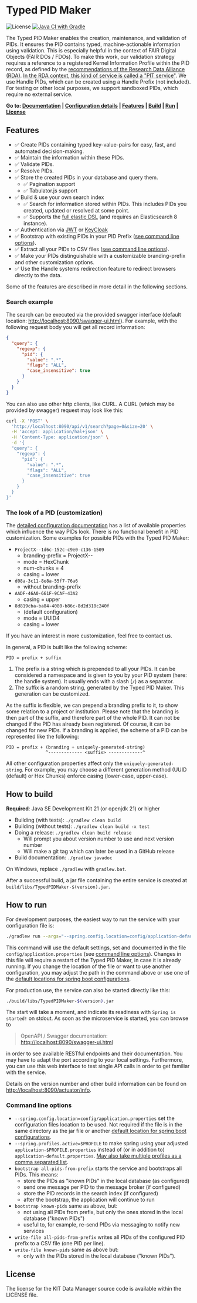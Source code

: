 # Typed PID Maker

![License](https://img.shields.io/github/license/kit-data-manager/pit-service.svg) [![Java CI with Gradle](https://github.com/kit-data-manager/pit-service/actions/workflows/gradle.yml/badge.svg)](https://github.com/kit-data-manager/pit-service/actions/workflows/gradle.yml)

The Typed PID Maker enables the creation, maintenance, and validation of PIDs. It ensures the PID contains typed, machine-actionable information using validation. This is especially helpful in the context of FAIR Digital Objects (FAIR DOs / FDOs). To make this work, our validation strategy requires a reference to a registered Kernel Information Profile within the PID record, as defined by the [recommendations of the Research Data Alliance (RDA)](https://doi.org/10.15497/rda00031). [In the RDA context, this kind of service is called a "PIT service"](https://doi.org/10.15497/FDAA09D5-5ED0-403D-B97A-2675E1EBE786). We use Handle PIDs, which can be created using a Handle Prefix (not included). For testing or other local purposes, we support sandboxed PIDs, which require no external service.

**Go to: [Documentation](https://kit-data-manager.github.io/webpage/typed-pid-maker/index.html) | [Configuration details](https://github.com/kit-data-manager/pit-service/blob/master/config/application-default.properties) | [Features](#features) | [Build](#how-to-build) | [Run](#how-to-run) | [License](#license)**

## Features

- ✅ Create PIDs containing typed key-value-pairs for easy, fast, and automated decision-making.
- ✅ Maintain the information within these PIDs.
- ✅ Validate PIDs.
- ✅ Resolve PIDs.
- ✅ Store the created PIDs in your database and query them.
  - ✅ Pagination support
  - ✅ Tabulator.js support
- ✅ Build & use your own search index
  - ✅ Search for information stored within PIDs. This includes PIDs you created, updated or resolved at some point.
  - ✅ Supports the [full elastic DSL](https://www.elastic.co/guide/en/elasticsearch/reference/current/query-dsl.html) (and requires an Elasticsearch 8 instance).
- ✅ Authentication via [JWT](https://jwt.io/introduction) or [KeyCloak](https://www.keycloak.org/)
- ✅ Bootstrap with existing PIDs in your PID Prefix ([see command line options](#command-line-options)).
- ✅ Extract all your PIDs to CSV files ([see command line options](#command-line-options)).
- ✅ Make your PIDs distinguishable with a customizable branding-prefix and other customization options.
- ✅ Use the Handle systems redirection feature to redirect browsers directly to the data.

Some of the features are described in more detail in the following sections.

### Search example

The search can be executed via the provided swagger interface (default location: <http://localhost:8090/swagger-ui.html>). For example, with the following request body you will get all record information:

```json
{
  "query": {
    "regexp": {
      "pid": {
        "value": ".*",
        "flags": "ALL",
        "case_insensitive": true
      }
    }
  }
}
```

You can also use other http clients, like CURL. A CURL (which may be provided by swagger) request may look like this:

```bash
curl -X 'POST' \
  'http://localhost:8090/api/v1/search?page=0&size=20' \
  -H 'accept: application/hal+json' \
  -H 'Content-Type: application/json' \
  -d '{
  "query": {
    "regexp": {
      "pid": {
        "value": ".*",
        "flags": "ALL",
        "case_insensitive": true
      }
    }
  }
}'
```

### The look of a PID (customization)

The [detailed configuration documentation](https://github.com/kit-data-manager/pit-service/blob/master/config/application.properties) has a list of available properties which influence the way PIDs look. There is no functional benefit in PID customization. Some examples for possible PIDs with the Typed PID Maker:

- `ProjectX--1d6c-152c-c9e0-c136-1509`
  - branding-prefix = ProjectX--
  - mode = HexChunk
  - num-chunks = 4
  - casing = lower
- `d08a-3c11-8e8a-55f7-76a6`
  - without branding-prefix
- `AADF-46A0-661F-9CAF-43A2`
  - casing = upper
- `8d819cba-ba84-4080-b86c-8d2d318c240f`
  - (default configuration)
  - mode = UUID4
  - casing = lower

If you have an interest in more customization, feel free to contact us.

In general, a PID is built like the following scheme:

```
PID = prefix + suffix
```

1. The prefix is a string which is prepended to all your PIDs. It can be considered a namespace and is given to you by your PID system (here: the handle system). It usually ends with a slash (`/`) as a separator.
2. The suffix is a random string, generated by the Typed PID Maker. This generation can be customized.

As the suffix is flexible, we can prepend a branding prefix to it, to show some relation to a project or institution. Please note that the branding is then part of the suffix, and therefore part of the whole PID. It can not be changed if the PID has already been registered. Of course, it can be changed for new PIDs. If a branding is applied, the scheme of a PID can be represented like the following:

```
PID = prefix + (branding + uniquely-generated-string)
               ^------------- <suffix> -------------^
```

All other configuration properties affect only the `uniquely-generated-string`. For example, you may choose a different generation method (UUID (default) or Hex Chunks) enforce casing (lower-case, upper-case).

## How to build

**Required**: Java SE Development Kit 21 (or openjdk 21) or higher

- Building (with tests): `./gradlew clean build`
- Building (without tests): `./gradlew clean build -x test`
- Doing a release: `./gradlew clean build release`
  - Will prompt you about version number to use and next version number
  - Will make a git tag which can later be used in a GitHub release
- Build documentation: `./gradlew javadoc`

On Windows, replace `./gradlew` with `gradlew.bat`.

After a successful build, a jar file containing the entire service is created at `build/libs/TypedPIDMaker-$(version).jar`.

## How to run

For development purposes, the easiest way to run the service with your configuration file is:

```bash
./gradlew run --args="--spring.config.location=config/application-default.properties"
```

This command will use the default settings, set and documented in the file `config/application.properties` (see [command line options](#command-line-options)). Changes in this file will require a restart of the Typed PID Maker, in case it is already running. If you change the location of the file or want to use another configuration, you may adjust the path in the command above or use one of the [default locations for spring boot configurations](https://docs.spring.io/spring-boot/reference/features/external-config.html#:~:text=config%20data%20files%20are%20considered%20in%20the%20following%20order%3A).

For production use, the service can also be started directly like this:

```bash
./build/libs/TypedPIDMaker-$(version).jar
```

The start will take a moment, and indicate its readiness with `Spring is started!` on stdout. As soon as the microservice is started, you can browse to

> OpenAPI / Swagger documentation:  
> <http://localhost:8090/swagger-ui.html>

in order to see available RESTful endpoints and their documentation. You may have to adapt the port according to your local settings.  Furthermore, you can use this web interface to test single API calls in order to get familiar with the service.

Details on the version number and other build information can be found on <http://localhost:8090/actuator/info>.

### Command line options

- `--spring.config.location=config/application.properties` set the configuration files location to be used. Not required if the file is in the same directory as the jar file or another [default location for spring boot configurations](https://docs.spring.io/spring-boot/reference/features/external-config.html#:~:text=config%20data%20files%20are%20considered%20in%20the%20following%20order%3A).
- `--spring.profiles.active=$PROFILE` to make spring using your adjusted `application-$PROFILE.properties` instead of (or in addition to) `application-default.properties`. [May also take multiple profiles as a comma separated list](https://docs.spring.io/spring-boot/reference/features/profiles.html).
- `bootstrap all-pids-from-prefix` starts the service and bootstraps all PIDs. This means:
  - store the PIDs as "known PIDs" in the local database (as configured)
  - send one message per PID to the message broker (if configured)
  - store the PID records in the search index (if configured)
  - after the bootstrap, the application will continue to run
- `bootstrap known-pids` same as above, but:
  - not using all PIDs from prefix, but only the ones stored in the local database ("known PIDs")
  - useful to, for example, re-send PIDs via messaging to notify new services
- `write-file all-pids-from-prefix` writes all PIDs of the configured PID prefix to a CSV file (one PID per line).
- `write-file known-pids` same as above but:
  - only with the PIDs stored in the local database ("known PIDs").

## License

The license for the KIT Data Manager source code is available within the LICENSE file.
